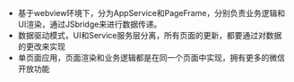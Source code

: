 * 基于webview环境下，分为AppService和PageFrame，分别负责业务逻辑和UI渲染，通过JSbridge来进行数据传递。
* 数据驱动模式，UI和Service服务层分离，所有页面的更新，都要通过对数据的更改来实现
* 单页面应用，页面渲染和业务逻辑都是在同一个页面中实现，拥有更多的微信开放功能

‍
